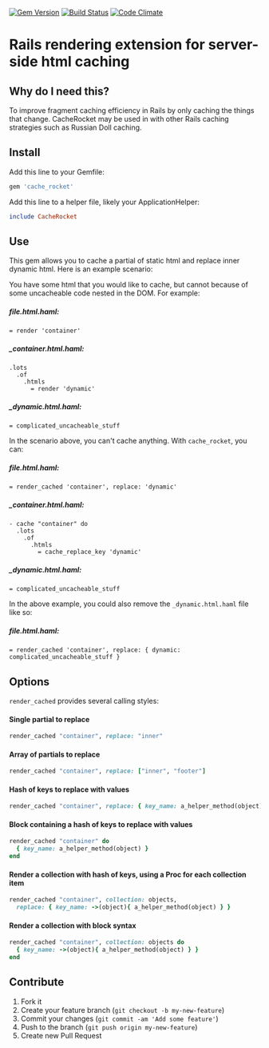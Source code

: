 [![Gem Version](https://badge.fury.io/rb/cache_rocket.png)][gem]
[![Build Status](https://api.travis-ci.org/teeparham/cache_rocket.png)][build]
[![Code Climate](https://codeclimate.com/github/teeparham/cache_rocket.png)][climate]

[gem]: http://badge.fury.io/rb/cache_rocket
[build]: https://travis-ci.org/teeparham/cache_rocket
[climate]: https://codeclimate.com/github/teeparham/cache_rocket

# Rails rendering extension for server-side html caching

## Why do I need this?

To improve fragment caching efficiency in Rails by only caching the things that change.
CacheRocket may be used in with other Rails caching strategies such as Russian Doll caching.

## Install

Add this line to your Gemfile:

```ruby
gem 'cache_rocket'
```

Add this line to a helper file, likely your ApplicationHelper:

```ruby
include CacheRocket
```

## Use

This gem allows you to cache a partial of static html and replace inner dynamic html. Here is an example
scenario:

You have some html that you would like to cache, but cannot because of some uncacheable code nested in the DOM. For example:

##### file.html.haml:
```haml
= render 'container'
```

##### _container.html.haml:
```haml
.lots
  .of
    .htmls
      = render 'dynamic'
```

##### _dynamic.html.haml:
```haml
= complicated_uncacheable_stuff
```

In the scenario above, you can't cache anything. With `cache_rocket`, you can:

##### file.html.haml:
```haml
= render_cached 'container', replace: 'dynamic'
```

##### _container.html.haml:
```haml
- cache "container" do
  .lots
    .of
      .htmls
        = cache_replace_key 'dynamic'
```

##### _dynamic.html.haml:
``` haml
= complicated_uncacheable_stuff
```

In the above example, you could also remove the `_dynamic.html.haml` file like so:

##### file.html.haml:
```haml
= render_cached 'container', replace: { dynamic: complicated_uncacheable_stuff }
```

## Options

`render_cached` provides several calling styles:

#### Single partial to replace

```ruby
render_cached "container", replace: "inner"
```

#### Array of partials to replace
```ruby
render_cached "container", replace: ["inner", "footer"]
```

#### Hash of keys to replace with values
```ruby
render_cached "container", replace: { key_name: a_helper_method(object) }
```

#### Block containing a hash of keys to replace with values
```ruby
render_cached "container" do
  { key_name: a_helper_method(object) }
end
```

#### Render a collection with hash of keys, using a Proc for each collection item
```ruby
render_cached "container", collection: objects,
  replace: { key_name: ->(object){ a_helper_method(object) } }
```

#### Render a collection with block syntax
```ruby
render_cached "container", collection: objects do
  { key_name: ->(object){ a_helper_method(object) } }
end
```

## Contribute

1. Fork it
2. Create your feature branch (`git checkout -b my-new-feature`)
3. Commit your changes (`git commit -am 'Add some feature'`)
4. Push to the branch (`git push origin my-new-feature`)
5. Create new Pull Request
